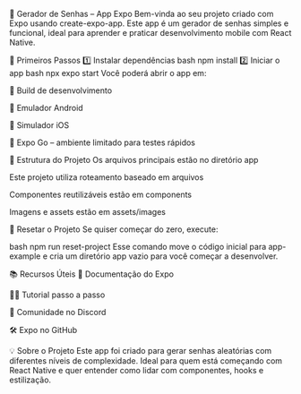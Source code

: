 🔐 Gerador de Senhas – App Expo
Bem-vinda ao seu projeto criado com Expo usando create-expo-app. Este app é um gerador de senhas simples e funcional, ideal para aprender e praticar desenvolvimento mobile com React Native.

🚀 Primeiros Passos
1️⃣ Instalar dependências
bash
npm install
2️⃣ Iniciar o app
bash
npx expo start
Você poderá abrir o app em:

📱 Build de desenvolvimento

🤖 Emulador Android

🍏 Simulador iOS

🧪 Expo Go – ambiente limitado para testes rápidos

🧭 Estrutura do Projeto
Os arquivos principais estão no diretório app

Este projeto utiliza roteamento baseado em arquivos

Componentes reutilizáveis estão em components

Imagens e assets estão em assets/images

🧼 Resetar o Projeto
Se quiser começar do zero, execute:

bash
npm run reset-project
Esse comando move o código inicial para app-example e cria um diretório app vazio para você começar a desenvolver.

📚 Recursos Úteis
📖 Documentação do Expo

🧑‍🏫 Tutorial passo a passo

💬 Comunidade no Discord

🛠️ Expo no GitHub

💡 Sobre o Projeto
Este app foi criado para gerar senhas aleatórias com diferentes níveis de complexidade. Ideal para quem está começando com React Native e quer entender como lidar com componentes, hooks e estilização.
